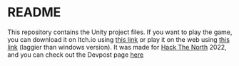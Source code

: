 # README

This repository contains the Unity project files. If you want to play the game, you can download it on Itch.io using [this link](https://owengretz.itch.io/tempestuous-turrets) or play it on the web using [this link](http://tempestuousturrets.tech/) (laggier than windows version). It was made for [Hack The North](https://hackthenorth.com/) 2022, and you can check out the Devpost page [here](https://devpost.com/software/tempestuous-turrets)
